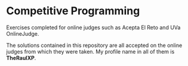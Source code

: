 # Competitive Programming
Exercises completed for online judges such as Acepta El Reto and UVa OnlineJudge.

The solutions contained in this repository are all accepted on the online judges from which they were taken. My profile name in all of them is **TheRaulXP**.
